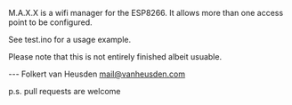 M.A.X.X is a wifi manager for the ESP8266. It allows more than one access point to be configured.

See test.ino for a usage example.

Please note that this is not entirely finished albeit usuable.


--- Folkert van Heusden <mail@vanheusden.com>

p.s. pull requests are welcome
